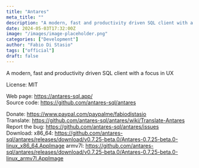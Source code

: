 ```yaml
---
title: "Antares"
meta_title: ""
description: "A modern, fast and productivity driven SQL client with a focus in UX"
date: 2024-05-03T17:32:00Z
image: "/images/image-placeholder.png"
categories: ["Development"]
author: "Fabio Di Stasio"
tags: ["official"]
draft: false
---
```


A modern, fast and productivity driven SQL client with a focus in UX

License: MIT

Web page: https://antares-sql.app/  
Source code: https://github.com/antares-sql/antares

Donate: https://www.paypal.com/paypalme/fabiodistasio  
Translate: https://github.com/antares-sql/antares/wiki/Translate-Antares  
Report the bug: https://github.com/antares-sql/antares/issues  
Download: x86_64: https://github.com/antares-sql/antares/releases/download/v0.7.25-beta.0/Antares-0.7.25-beta.0-linux_x86_64.AppImage
          armv7l: https://github.com/antares-sql/antares/releases/download/v0.7.25-beta.0/Antares-0.7.25-beta.0-linux_armv7l.AppImage
